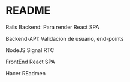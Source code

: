 # README

Rails
Backend: Para render React SPA


Backend-API: Validacion de usuario, end-points

NodeJS
Signal RTC

FrontEnd
React SPA

Hacer REadmen
